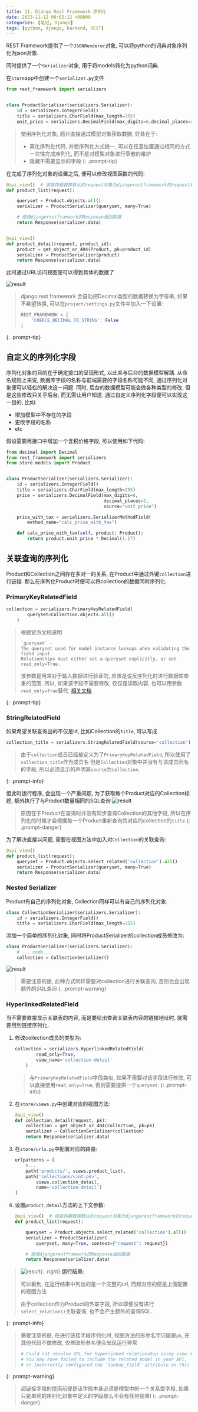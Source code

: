 ```yaml
---
title: 11. Django Rest Framework 序列化
date: 2023-11-12 00:02:12 +08000
categories: [笔记, Django]
tags: [python, django, backend, REST]
---
```


REST Framework提供了一个`JSONRenderer`对象, 可以将python的词典对象序列化为json对象.

同时提供了一个`Serializer`对象, 用于将models转化为python词典.

在`store`app中创建一个`serializer.py`文件

```python
from rest_framework import serializers


class ProductSerializer(serializers.Serializer):
    id = serializers.IntegerField()
    title = serializers.CharField(max_length=255)
    unit_price = serializers.DecimalField(max_digits=6,decimal_places=2)
```

> 使用序列化对象, 而非直接通过模型对象获取数据, 好处在于:
>
> * 简化序列化代码, 并使序列化方式统一, 可以在任意位置通过相同的方式一次性完成序列化, 而不是对模型对象进行零散的维护
> * 隐藏不需要显示的字段
{: .prompt-tip}

在完成了序列化对象的设置之后, 便可以修改视图函数的代码:

```python
@api_view()  # 该装饰器替换默认的request对象为djangorestframework的request对象
def product_list(request):

    queryset = Product.objects.all()
    serializer = ProductSerializer(queryset, many=True)

    # 使用djangorestframwork的Response返回数据
    return Response(serializer.data)


@api_view()
def product_detail(request, product_id):
    product = get_object_or_404(Product, pk=product_id)
    serializer = ProductSerializer(product)
    return Response(serializer.data)
```

此时通过URL访问视图便可以得到具体的数据了

![result](/assets/img/img_202311111749462365.png)

> django rest framework 会自动把Decimal类型的数据转换为字符串, 如果不希望转换, 可以在`project/settings.py`文件中加入一下设置:
>
> ```python
> REST_FRAMEWORK = {
>     'COERCE_DECIMAL_TO_STRING': False
> }
> ```
>
{: .prompt-tip}

## 自定义的序列化字段

序列化对象的目的在于确定接口的呈现形式, 以此来与后台的数据模型解耦.
从命名规则上来说, 数据库字段的名称与前端需要的字段名称可能不同, 通过序列化对象便可以轻松的解决这一问题.
同时, 后台的数据模型可能会做各种类型的修改, 但是这些修改只关乎后台, 而无需让用户知道.
通过自定义序列化字段便可以实现这一目的, 比如:

* 增加模型中不存在的字段
* 更改字段的名称
* etc

假设需要再接口中增加一个含税价格字段, 可以使用如下代码:

```python
from decimal import Decimal
from rest_framework import serializers
from store.models import Product


class ProductSerializer(serializers.Serializer):
    id = serializers.IntegerField()
    title = serializers.CharField(max_length=255)
    price = serializers.DecimalField(max_digits=6,
                                     decimal_places=2,
                                     source="unit_price")

    price_with_tax = serializers.SerializerMethodField(
        method_name="calc_price_with_tax")

    def calc_price_with_tax(self, product: Product):
        return product.unit_price * Decimal(1.17)

```

## 关联查询的序列化

Product和Collection之间存在多对一的关系, 在Product中通过外键`collection`进行链接.
那么在序列化Product时便可以将collection的数据同时序列化.

### PrimaryKeyRelatedField

```python
collection = serializers.PrimaryKeyRelatedField(
        queryset=Collection.objects.all()
    )
```

> 根据官方文档说明
>
> ```text
> `queryset` - 
> The queryset used for model instance lookups when validating the field input. 
> Relationships must either set a queryset explicitly, or set read_only=True.
> ```
>
> 该参数是用来对于输入数据进行验证的, 应该是说反序列化时进行数据库查重的范围. 所以, 如果该字段不需要修改, 仅仅是读取内容, 也可以用参数`read_only=True`替代.
> [相关文档](https://www.django-rest-framework.org/api-guide/relations/#primarykeyrelatedfield)
>
{: .prompt-tip}

### StringRelatedField

如果希望关联查询出的不仅是id, 比如Collection的`title`, 可以写成

```python
collection_title = serializers.StringRelatedField(source='collection')
```

> 由于`collection`成员已经被定义为了`PrimaryKeyRelatedField`, 所以使用了`collection_title`作为成员名
> 但是`Collection`对象中并没有与该成员同名的字段, 所以必须显示的声明其`source`为`collection`.
>
{: .prompt-info}

但此时运行程序, 会出现一个严重问题, 为了获取每个Product对应的Collection标题, 额外执行了与Product数量相同的SQL查询
![result](/assets/img/img_202311112225443281.png)

> 原因在于Product在查询时并没有同步查询Collection的其他字段, 所以在序列化的时候才会根据每一个Product重新查询其对应的collection的`title`
{: .prompt-danger}

为了解决直接以问题, 需要在视图方法中加入对`Collection`的关联查询:

```python
@api_view()
def product_list(request):
    queryset = Product.objects.select_related('collection').all()
    serializer = ProductSerializer(queryset, many=True)
    return Response(serializer.data)
```

### Nested Serializer

Product有自己的序列化对象, Collection同样可以有自己的序列化对象.

```python
class CollectionSerializer(serializers.Serializer):
    id = serializers.IntegerField()
    title = serializers.CharField(max_length=255)
```

添加一个简单的序列化对象, 同时将ProductSerializer的collection成员修改为:

```python
class ProductSerializer(serializers.Serializer):
    # ... code...
    collection = CollectionSerializer()
```

![result](/assets/img/img_202311112240579548.png)

> 需要注意的是, 此种方式同样需要对collection进行关联查询, 否则也会出现额外的SQL查询
{: .prompt-warning}

### HyperlinkedRelatedField

当不需要直接显示关联表的内容, 而是要给出查询关联表内容的链接地址时, 就需要用到链接序列化.

1. 修改collection成员的类型为:

    ```python
    collection = serializers.HyperlinkedRelatedField(
            read_only=True,
            view_name='collection-detail'
        )
    ```

    > 与`PrimaryKeyRelatedField`字段类似, 如果不需要对该字段进行修改, 可以直接使用`read_only=True`, 否则需要提供一个`queryset`.
    {: .prompt-info}

2. 在`store/views.py`中创建对应的视图方法:

    ```python
    @api_view()
    def collection_detail(request, pk):
        collection = get_object_or_404(Collection, pk=pk)
        serializer = CollectionSerializer(collection)
        return Response(serializer.data)
    ```

3. 在`store/urls.py`中配置对应的路由:

    ```python
    urlpatterns = [
        #...
        path('products/', views.product_list),
        path('collections/<int:pk>',
            views.collection_detail,
            name='collection-detail')
    ]
    ```

4. 设置`product_detail`方法的上下文参数:

    ```python
    @api_view()  # 该装饰器替换默认的request对象为djangorestframework的request对象
    def product_list(request):

        queryset = Product.objects.select_related('collection').all()
        serializer = ProductSerializer(
            queryset, many=True, context={"request": request})

        # 使用djangorestframwork的Response返回数据
        return Response(serializer.data)
    ```

> ![result](/assets/img/img_202311112310499438.png){: .right}
> **运行结果:**
>
> 可以看到, 在运行结果中列出的是一个完整的url, 而起对应的便是上面配置的视图方法
>
> 由于collection作为Product的外联字段, 所以即便没有进行`select_relation()`关联查询, 也不会产生额外的查询SQL.
>
{: .prompt-info}

> 需要注意的是, 在进行链接字段序列化时, 视图方法的形参名字只能是`pk`, 在其他代码不做修改, 仅修改形参名便会出现运行异常
>
> ```python
> # Could not resolve URL for hyperlinked relationship using view name "collection-detail". 
> # You may have failed to include the related model in your API, 
> # or incorrectly configured the `lookup_field` attribute on this field.
> ```
>
{: .prompt-warning}

> 超链接字段的使用前提是该字段本身必须是模型中的一个关系型字段, 如果只是单纯的序列化对象中定义的字段那么不会有任何结果!
{: .prompt-danger}
